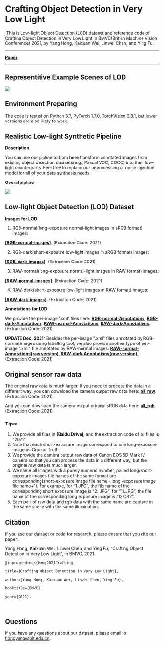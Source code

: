 # Crafting Object Detection in Very Low Light

​	This is Low-light Object Detection (LOD) dataset and reference code of Crafting Object Detection in Very Low Light in BMVC(British Machine Vision Conference) 2021, by Yang Hong, Kaixuan Wei, Linwei Chen, and Ying Fu.

------

[**Paper**](https://github.com/yanghong7410/LODDataset/blob/main/0085.pdf)

------



## Representitive Example Scenes of LOD

![](https://cdn.jsdelivr.net/gh/MUYIio/CDN@1.9/Images/Paper/1.png)



## Environment Preparing

The code is tested on Python 3.7, PyTorch 1.7.0, TorchVision 0.8.1, but lower versions are also likely to work.



## Realistic Low-light Synthetic Pipeline

**Description**

You can use our pipline to from **here** transform annotated images from existing object detection datasets(e.g., Pascal VOC, COCO) into their low-light counterparts. Feel free to replace our unprocessing or noise injection model for all of your data synthesis needs.

**Overal pipline**

![](https://cdn.jsdelivr.net/gh/MUYIio/CDN@1.9/Images/Paper/2.png)



## Low-light Object Detection (LOD) Dataset

**Images for LOD**

1. RGB-normal(long-exposure normal-light images in sRGB format) images: 

[**[RGB-normal-images]**](https://pan.baidu.com/s/1CEFDrd0SeVmsZG_MekzpPQ). (Extraction Code: 2021)



2. RGB-dark(short-exposure low-light images in sRGB format) images: 

[**[RGB-dark-images]**](https://pan.baidu.com/s/1yilj1ei6nIYsCMkNxLqOFg). (Extraction Code: 2021)



3. RAW-normal(long-exposure normal-light images in RAW format) images:

[**[RAW-normal-images]**](https://pan.baidu.com/s/1gmkIbr86dKMSs2xBKy6_-A). (Extraction Code: 2021)



4. RAW-dark(short-exposure low-light images in RAW format) images:

[**[RAW-dark-images]**](https://pan.baidu.com/s/1cWu7Y6GtiRV9itZEbop4VQ). (Extraction Code: 2021)



**Annotations for LOD**

We provide the per-image '.xml' files here: [**RGB-normal-Annotations**](https://pan.baidu.com/s/1mk-qOeofXR5gBT9i1Az04A), [**RGB-dark-Annotations**](https://pan.baidu.com/s/1jJ7jRAD1mrXcjHnvxHTPXA), [**RAW-normal-Annotations**](https://pan.baidu.com/s/14W1U77dslKoQyXme6YsEmw), [**RAW-dark-Annotations**](https://pan.baidu.com/s/1pFAwtaX4ufuZaMy31Sv0AA). (Extraction Code: 2021)

**UPDATE Dec, 2021:** Besides the per-image ".xml" files annotated by RGB-normal images using labelImg tool, we also provide another type of per-image ".xml" file annotated by RAW-normal images: [**RAW-normal-Annotations(raw version)**](https://pan.baidu.com/s/1n4vL7p9KulbGVR9et7hiBw),[ **RAW-dark-Annotations(raw version).**](https://pan.baidu.com/s/1HXwly01s9VPfiHNt49UwGA) (Extraction Code: 2021)

## Original sensor raw data

The original raw data is much larger. If you need to process the data in a different way, you can download the camera output raw data here: [**all_raw**](https://pan.baidu.com/s/1phBWWedKwcCJONNhny5_8g). (Extraction Code: 2021)



And you can download the camera output original sRGB data here: [**all_rgb**](https://pan.baidu.com/s/1p1lO9KDoNcLih0eIM_kUQQ). (Extraction Code: 2021)



### Tips:

1. We provide all files in **[Baidu Drive]**, and the extraction code of all files is “2021”.
2. Note that each short-exposure image correspond to one long-exposure image as Ground Truth.
3. We provide the camera output raw data of Canon EOS 5D Mark IV camera so that you can process the data in a different way, but the original raw data is much larger. 
4.  We name all images with a purely numeric number, paired long/short-exposure images file names of the same format are corresponding(short-exposure image file name= long -exposure image file name+1). For example, for “1.JPG”, the file name of the corresponding short exposure image is “2. JPG”; for “11.JPG”, the file name of the corresponding long exposure image is “12.CR2”.
5. Each pair of raw data and rgb data with the same name are capture in the same scene with the same illumination.



## Citation

If you use our dataset or code for research, please ensure that you cite our paper:

Yang Hong, Kaixuan Wei, Linwei Chen, and Ying Fu, "Crafting Object Detection in Very Low Light", in BMVC, 2021.



```
@inproceedings{Hong2021Crafting,

title={Crafting Object Detection in Very Low Light},

author={Yang Hong, Kaixuan Wei, Linwei Chen, Ying Fu},

booktitle={BMVC},

year={2021}.
```

​          

## Questions

If you have any questions about our dataset, please email to hongyang@bit.edu.cn.